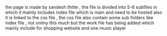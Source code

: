 the page is made by sandesh thitte , the file is divided into 5-6 subfiles in which it mainly includes index file which is main and need to be hosted 
also it is linked to the css file , the css file also contain some sub folders like index file , not onliny this much but the work file has being added which mainly include for shopping website and one music player 
